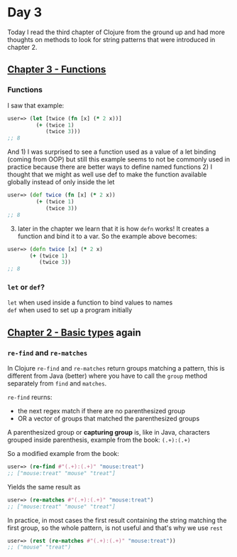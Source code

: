 # Day 3

Today I read the third chapter of Clojure from the ground up and had more thoughts on methods to look for string patterns that were introduced in chapter 2.

## [Chapter 3 - Functions](https://aphyr.com/posts/303-clojure-from-the-ground-up-functions)

### Functions
I saw that example:
``` clojure
user=> (let [twice (fn [x] (* 2 x))]
         (+ (twice 1)
            (twice 3)))
;; 8
```
And 1) I was surprised to see a function used as a value of a let binding (coming from OOP) but still this example seems to not be commonly used in practice because there are better ways to define named functions
2) I thought that we might as well use def to make the function available globally instead of only inside the let
``` clojure
user=> (def twice (fn [x] (* 2 x))
         (+ (twice 1)
            (twice 3))
;; 8
```
3) later in the chapter we learn that it is how `defn` works! It creates a function and bind it to a var.
So the example above becomes:
``` clojure
user=> (defn twice [x] (* 2 x)
       (+ (twice 1)
          (twice 3))
;; 8
```

### `let` or `def`?
`let` when used inside a function to bind values to names  
`def` when used to set up a program initially

## [Chapter 2 - Basic types](https://aphyr.com/posts/302-clojure-from-the-ground-up-basic-types) again

### `re-find` and `re-matches`
In Clojure `re-find` and `re-matches` return groups matching a pattern, this is different from Java (better) where you have to call the `group` method
separately from `find` and `matches`.  

`re-find` reurns:  
- the next regex match if there are no parenthesized group
- OR a vector of groups that matched the parenthesized groups  

A parenthesized group or **capturing group** is, like in Java, characters grouped inside parenthesis, example from the book: `(.+):(.+)`  

So a modified example from the book:
``` clojure
user=> (re-find #"(.+):(.+)" "mouse:treat")
;; ["mouse:treat" "mouse" "treat"]
```
Yields the same result as
``` clojure
user=> (re-matches #"(.+):(.+)" "mouse:treat")
;; ["mouse:treat" "mouse" "treat"]
```
In practice, in most cases the first result containing the string matching the first group, so the whole pattern, is not useful and that's why we use `rest`
``` clojure
user=> (rest (re-matches #"(.+):(.+)" "mouse:treat"))
;; ("mouse" "treat")
```
